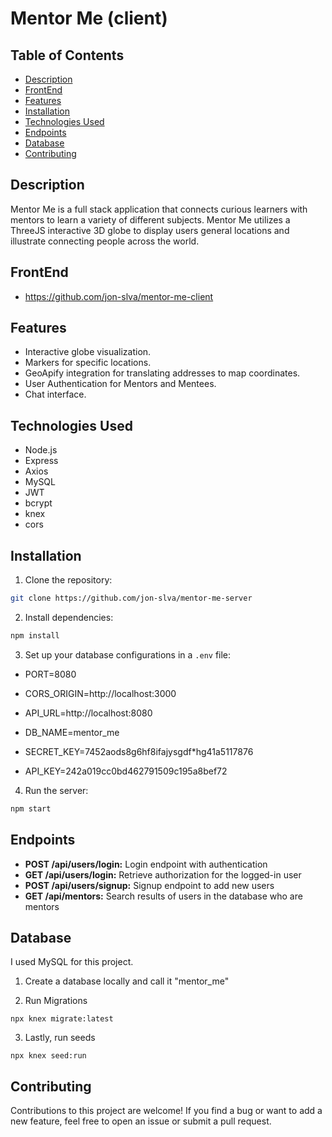 # Mentor Me (client)

## Table of Contents

- [Description](#description)
- [FrontEnd](#frontend)
- [Features](#features)
- [Installation](#installation)
- [Technologies Used](#technologies-used)
- [Endpoints](#endpoints)
- [Database](#database)
- [Contributing](#contributing)

## Description

Mentor Me is a full stack application that connects curious learners with mentors to learn a variety of different subjects. Mentor Me utilizes a ThreeJS interactive 3D globe to display users general locations and illustrate connecting people across the world.

## FrontEnd 
- https://github.com/jon-slva/mentor-me-client

## Features

- Interactive globe visualization.
- Markers for specific locations.
- GeoApify integration for translating addresses to map coordinates.
- User Authentication for Mentors and Mentees.
- Chat interface.

## Technologies Used

- Node.js
- Express
- Axios
- MySQL
- JWT
- bcrypt
- knex
- cors

## Installation

1. Clone the repository:
```bash
git clone https://github.com/jon-slva/mentor-me-server
```

2. Install dependencies:
```bash
npm install
```

3. Set up your database configurations in a `.env` file:

- PORT=8080
- CORS_ORIGIN=http://localhost:3000

- API_URL=http://localhost:8080
- DB_NAME=mentor_me

- SECRET_KEY=7452aods8g6hf8ifajysgdf*hg41a5117876
- API_KEY=242a019cc0bd462791509c195a8bef72

4. Run the server:
```bash
npm start
```

## Endpoints

- **POST /api/users/login:** Login endpoint with authentication
- **GET /api/users/login:** Retrieve authorization for the logged-in user
- **POST /api/users/signup:** Signup endpoint to add new users
- **GET /api/mentors:** Search results of users in the database who are mentors


## Database

I used MySQL for this project.

1. Create a database locally and call it "mentor_me"

2. Run Migrations
```
npx knex migrate:latest
```
3. Lastly, run seeds
```
npx knex seed:run
```

## Contributing

Contributions to this project are welcome! If you find a bug or want to add a new feature, feel free to open an issue or submit a pull request.